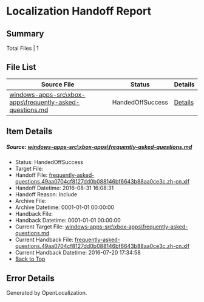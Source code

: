 # <a name='report-top'></a> Localization Handoff Report

## Summary
 Total Files | 1

## File List
 Source File | Status | Details 
 ----------- | ------ | ------- 
 [windows-apps-src\xbox-apps\frequently-asked-questions.md](https://github.com/Microsoft/windows-apps/blob/07e7ec6a5816d4b8d33322b2b1af05ffc3e1b820/windows-apps-src/xbox-apps/frequently-asked-questions.md) | HandedOffSuccess | [Details](#38e5d48b2b0303b5f7d13fdaf6f71e1b3fa569788054)

## Item Details
##### <a name='38e5d48b2b0303b5f7d13fdaf6f71e1b3fa569788054'></a> Source: [windows-apps-src\xbox-apps\frequently-asked-questions.md](https://github.com/Microsoft/windows-apps/blob/07e7ec6a5816d4b8d33322b2b1af05ffc3e1b820/windows-apps-src/xbox-apps/frequently-asked-questions.md)
* Status: HandedOffSuccess
* Target File: 
* Handoff File: [frequently-asked-questions.49aa0704cf8127dd0b088146bf6643b88aa0ce3c.zh-cn.xlf](https://github.com/Microsoft/WDG.handoff/blob/2d3048ac04111d5ae79fd6fe4960a8fd17ba0fc0/ol-handoff/Microsoft/windows-apps.zh-cn/master/frequently-asked-questions.49aa0704cf8127dd0b088146bf6643b88aa0ce3c.zh-cn.xlf)
* Handoff Datetime: 2016-08-31 16:08:31
* Handoff Reason: Include
* Archive File: 
* Archive Datetime: 0001-01-01 00:00:00
* Handback File: 
* Handback Datetime: 0001-01-01 00:00:00
* Current Target File: [windows-apps-src\xbox-apps\frequently-asked-questions.md](https://github.com/Microsoft/windows-apps.zh-cn/blob/32ed88f8e6b89946bfa394c621c09bde4565e407/windows-apps-src/xbox-apps/frequently-asked-questions.md)
* Current Handback File: [frequently-asked-questions.49aa0704cf8127dd0b088146bf6643b88aa0ce3c.zh-cn.xlf](https://github.com/Microsoft/WDG.handback/blob/7f934e6edca1ecf88a8bb5c9968f789c84e1b237/ol-handback/Microsoft/windows-apps.zh-cn/master/frequently-asked-questions.49aa0704cf8127dd0b088146bf6643b88aa0ce3c.zh-cn.xlf)
* Current Handback Datetime: 2016-07-20 17:34:58
* [Back to Top](#report-top)


## Error Details

Generated by OpenLocalization.
